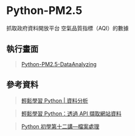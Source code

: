 # Python-PM2.5
 
 抓取政府資料開放平台 空氣品質指標（AQI）的數據
  
## 執行畫面

> [Python-PM2.5-DataAnalyzing](https://index.coderbridge.io/2020/10/22/Python-%E5%88%86%E6%9E%90%E7%88%AC%E5%8F%96%E6%94%BF%E5%BA%9C%E5%85%AC%E9%96%8B%E8%B3%87%E6%96%99-%E7%A9%BA%E6%B0%A3%E5%93%81%E8%B3%AA%E6%8C%87%E6%A8%99-PM25-AQI/)
  

## 參考資料
> [輕鬆學習 Python | 資料分析](https://yaojenkuo.io/python-sklearn-cht/01-Web-Scraping-101-slides.pdf)


> [輕鬆學習 Python：透過 API 擷取網站資料](https://medium.com/datainpoint/python-essentials-requesting-web-api-edd417a57ba5)


> [Python 初學第十二講—檔案處理](https://medium.com/ccclub/ccclub-python-for-beginners-tutorial-bf0648108581)


 
 
 

